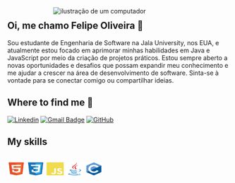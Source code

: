 <img src="https://raw.githubusercontent.com/MicaelliMedeiros/micaellimedeiros/master/image/computer-illustration.png" alt="ilustração de um computador" min-width="400px" max-width="400px" width="400px" align="right">


## Oi, me chamo Felipe Oliveira 👋

Sou estudante de Engenharia de Software na Jala University, nos EUA, e atualmente estou focado em aprimorar minhas habilidades em Java e JavaScript por meio da criação de projetos práticos. Estou sempre aberto a novas oportunidades e desafios que possam expandir meu conhecimento e me ajudar a crescer na área de desenvolvimento de software. Sinta-se à vontade para se conectar comigo ou compartilhar ideias.


 <!-- <div>
  <a href="https://beacons.ai/Erissu">
    <img height="180em" src="https://github-readme-stats.vercel.app/api?username=Erissu&show_icons=true&theme=dark&include_all_commits=true&count_private=true" />
  
 <img height="180em" src="https://github-readme-stats.vercel.app/api/top-langs/?username=Erissu&layout=compact&langs_count=3&theme=dark&hide=html,css" />
  </a>
</div> -->

## Where to find me 👾 

[![Linkedin](https://img.shields.io/badge/-Felipe-blue?style=flat-square&logo=Linkedin&logoColor=white&link=https://www.linkedin.com/in/felipe-oliveira-9779b1330/)](https://www.linkedin.com/in/felipe-oliveira-9779b1330/)
[![Gmail Badge](https://img.shields.io/badge/-ofelipe.code@gmail.com-006bed?style=flat-square&logo=Gmail&logoColor=white&link=mailto:SEU-EMAIL)](mailto:ofelipe.code@gmail.com)
[![GitHub](https://img.shields.io/github/followers/Erissu?label=follow&style=social)](https://github.com/Erissu)



## My skills
<div style="display: inline_block"><br>
  <img align="center" alt="HTML" height="30" width="40" src="https://raw.githubusercontent.com/devicons/devicon/master/icons/html5/html5-original.svg">
  <img align="center" alt="CSS" height="30" width="40" src="https://raw.githubusercontent.com/devicons/devicon/master/icons/css3/css3-original.svg">
  <img align="center" alt="JavaScript" height="30" width="40" src="https://raw.githubusercontent.com/devicons/devicon/master/icons/javascript/javascript-plain.svg">
  <img align="center" alt="Java" height="30" width="40" src="https://raw.githubusercontent.com/devicons/devicon/master/icons/java/java-original.svg">
  <img align="center" alt="C" height="30" width="40" src="https://raw.githubusercontent.com/devicons/devicon/master/icons/c/c-original.svg">
</div>
